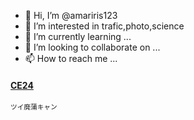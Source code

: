 - 👋 Hi, I’m @amariris123
- 👀 I’m interested in trafic,photo,science
- 🌱 I’m currently learning ...
- 💞️ I’m looking to collaborate on ...
- 📫 How to reach me ...

<!---
amariris123/amariris123 is a ✨ special ✨ repository because its `README.md` (this file) appears on your GitHub profile.
You can click the Preview link to take a look at your changes.
--->

<h4><a href="twitter.com/tc5826";>CE24</a></h4>
<p><span style="font-size: 8pt">ツイ廃蒲キャン</span></p>
